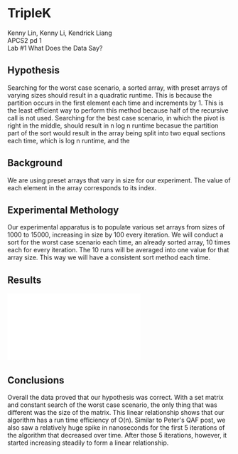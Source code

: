 # TripleK

Kenny Lin, Kenny Li, Kendrick Liang  
APCS2 pd 1  
Lab #1 What Does the Data Say?  

## Hypothesis
Searching for the worst case scenario, a sorted array, with preset arrays of varying sizes should result in a quadratic runtime. This is because the partition
occurs in the first element each time and increments by 1. This is the least efficient way to perform this method because half of the recursive call is not
used. Searching for the best case scenario, in which the pivot is right in the middle, should result in n log n runtime becasue the partition part of the sort would result in the array being split into two equal sections each time, which is log n runtime, and the 

## Background 
We are using preset arrays that vary in size for our experiment. The value of each element in the array corresponds to its index.

## Experimental Methology
Our experimental apparatus is to populate various set arrays from sizes of 1000 to 15000, increasing in size by 100 every iteration. We will conduct a sort for the worst case scenario each time, an already sorted array, 10 times each for every iteration. The 10 runs will be averaged into one value for that array size. This way we will have a consistent sort method each time. 

## Results 
![Data](data.pdf)  

## Conclusions 
Overall the data proved that our hypothesis was correct. With a set matrix and constant search of the worst case scenario, the only thing that was different was the size of the matrix. This linear relationship shows that our algorithm has a run time efficiency of O(n). Similar to Peter's QAF post, we also saw a relatively huge spike in nanoseconds for the first 5 iterations of the algorithm that decreased over time. After those 5 iterations, however, it started increasing steadily to form a linear relationship.

